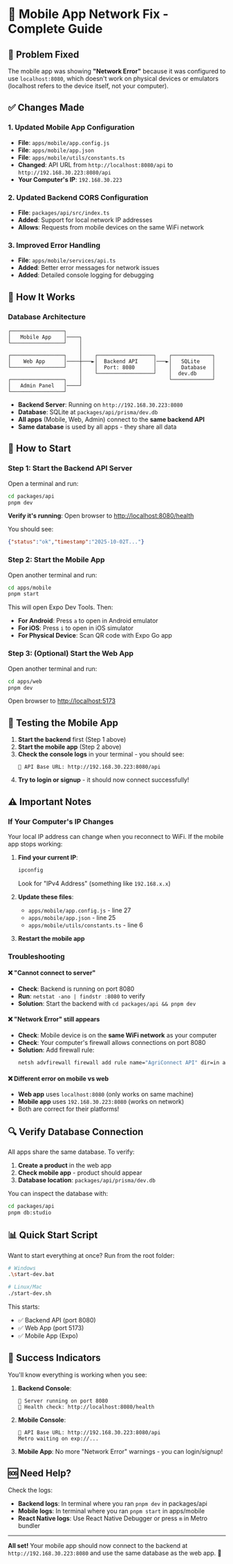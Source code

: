 # 📱 Mobile App Network Fix - Complete Guide

## 🎯 Problem Fixed

The mobile app was showing **"Network Error"** because it was configured to use `localhost:8080`, which doesn't work on physical devices or emulators (localhost refers to the device itself, not your computer).

## ✅ Changes Made

### 1. **Updated Mobile App Configuration**
- **File**: `apps/mobile/app.config.js`
- **File**: `apps/mobile/app.json`
- **File**: `apps/mobile/utils/constants.ts`
- **Changed**: API URL from `http://localhost:8080/api` to `http://192.168.30.223:8080/api`
- **Your Computer's IP**: `192.168.30.223`

### 2. **Updated Backend CORS Configuration**
- **File**: `packages/api/src/index.ts`
- **Added**: Support for local network IP addresses
- **Allows**: Requests from mobile devices on the same WiFi network

### 3. **Improved Error Handling**
- **File**: `apps/mobile/services/api.ts`
- **Added**: Better error messages for network issues
- **Added**: Detailed console logging for debugging

## 🔧 How It Works

### Database Architecture
```
┌─────────────────┐
│   Mobile App    │────┐
└─────────────────┘    │
                       │
┌─────────────────┐    │    ┌──────────────────┐    ┌─────────────┐
│    Web App      │────┼───►│  Backend API     │───►│   SQLite    │
└─────────────────┘    │    │  Port: 8080      │    │   Database  │
                       │    └──────────────────┘    │  dev.db     │
┌─────────────────┐    │                            └─────────────┘
│   Admin Panel   │────┘
└─────────────────┘
```

- **Backend Server**: Running on `http://192.168.30.223:8080`
- **Database**: SQLite at `packages/api/prisma/dev.db`
- **All apps** (Mobile, Web, Admin) connect to the **same backend API**
- **Same database** is used by all apps - they share all data

## 🚀 How to Start

### Step 1: Start the Backend API Server

Open a terminal and run:

```bash
cd packages/api
pnpm dev
```

**Verify it's running**: Open browser to [http://localhost:8080/health](http://localhost:8080/health)

You should see:
```json
{"status":"ok","timestamp":"2025-10-02T..."}
```

### Step 2: Start the Mobile App

Open another terminal and run:

```bash
cd apps/mobile
pnpm start
```

This will open Expo Dev Tools. Then:
- **For Android**: Press `a` to open in Android emulator
- **For iOS**: Press `i` to open in iOS simulator  
- **For Physical Device**: Scan QR code with Expo Go app

### Step 3: (Optional) Start the Web App

Open another terminal and run:

```bash
cd apps/web
pnpm dev
```

Open browser to [http://localhost:5173](http://localhost:5173)

## 📱 Testing the Mobile App

1. **Start the backend** first (Step 1 above)
2. **Start the mobile app** (Step 2 above)
3. **Check the console logs** in your terminal - you should see:
   ```
   📡 API Base URL: http://192.168.30.223:8080/api
   ```
4. **Try to login or signup** - it should now connect successfully!

## ⚠️ Important Notes

### If Your Computer's IP Changes

Your local IP address can change when you reconnect to WiFi. If the mobile app stops working:

1. **Find your current IP**:
   ```bash
   ipconfig
   ```
   Look for "IPv4 Address" (something like `192.168.x.x`)

2. **Update these files**:
   - `apps/mobile/app.config.js` - line 27
   - `apps/mobile/app.json` - line 25
   - `apps/mobile/utils/constants.ts` - line 6

3. **Restart the mobile app**

### Troubleshooting

#### ❌ "Cannot connect to server"
- **Check**: Backend is running on port 8080
- **Run**: `netstat -ano | findstr :8080` to verify
- **Solution**: Start the backend with `cd packages/api && pnpm dev`

#### ❌ "Network Error" still appears
- **Check**: Mobile device is on the **same WiFi network** as your computer
- **Check**: Your computer's firewall allows connections on port 8080
- **Solution**: Add firewall rule:
  ```bash
  netsh advfirewall firewall add rule name="AgriConnect API" dir=in action=allow protocol=TCP localport=8080
  ```

#### ❌ Different error on mobile vs web
- **Web app** uses `localhost:8080` (only works on same machine)
- **Mobile app** uses `192.168.30.223:8080` (works on network)
- Both are correct for their platforms!

## 🔍 Verify Database Connection

All apps share the same database. To verify:

1. **Create a product** in the web app
2. **Check mobile app** - product should appear
3. **Database location**: `packages/api/prisma/dev.db`

You can inspect the database with:
```bash
cd packages/api
pnpm db:studio
```

## 📊 Quick Start Script

Want to start everything at once? Run from the root folder:

```bash
# Windows
.\start-dev.bat

# Linux/Mac
./start-dev.sh
```

This starts:
- ✅ Backend API (port 8080)
- ✅ Web App (port 5173)
- ✅ Mobile App (Expo)

## 🎉 Success Indicators

You'll know everything is working when you see:

1. **Backend Console**:
   ```
   🚀 Server running on port 8080
   📱 Health check: http://localhost:8080/health
   ```

2. **Mobile Console**:
   ```
   📡 API Base URL: http://192.168.30.223:8080/api
   Metro waiting on exp://...
   ```

3. **Mobile App**: No more "Network Error" warnings - you can login/signup!

## 🆘 Need Help?

Check the logs:
- **Backend logs**: In terminal where you ran `pnpm dev` in packages/api
- **Mobile logs**: In terminal where you ran `pnpm start` in apps/mobile
- **React Native logs**: Use React Native Debugger or press `m` in Metro bundler

---

**All set!** Your mobile app should now connect to the backend at `http://192.168.30.223:8080` and use the same database as the web app. 🎊
